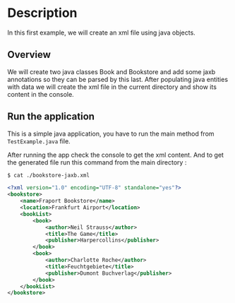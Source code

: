 # Description

In this first example, we will create an xml file using java objects.

## Overview

We will create two java classes Book and Bookstore and add some jaxb annotations so they can be parsed by this last. After populating
java entities with data we will create the xml file in the current directory and show its content in the console.

## Run the application

This is a simple java application, you have to run the main method from `TestExample.java` file.

After running the app check the console to get the xml content. And to get the generated file run this command from the main directory :

```bash
$ cat ./bookstore-jaxb.xml
```

```xml
<?xml version="1.0" encoding="UTF-8" standalone="yes"?>
<bookstore>
    <name>Fraport Bookstore</name>
    <location>Frankfurt Airport</location>
    <bookList>
        <book>
            <author>Neil Strauss</author>
            <title>The Game</title>
            <publisher>Harpercollins</publisher>
        </book>
        <book>
            <author>Charlotte Roche</author>
            <title>Feuchtgebiete</title>
            <publisher>Dumont Buchverlag</publisher>
        </book>
    </bookList>
</bookstore>
```